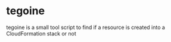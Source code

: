 # tegoine

tegoine is a small tool script to find if a resource is created into a CloudFormation stack or not
